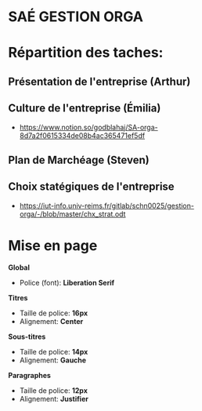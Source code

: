 # SAÉ GESTION ORGA


# Répartition des taches: 

## Présentation de l'entreprise (Arthur)

## Culture de l'entreprise (Émilia)
- https://www.notion.so/godblahaj/SA-orga-8d7a2f0615334de08b4ac365471ef5df

## Plan de Marchéage (Steven)

## Choix statégiques de l'entreprise
- https://iut-info.univ-reims.fr/gitlab/schn0025/gestion-orga/-/blob/master/chx_strat.odt

# Mise en page

**Global**
- Police (font): **Liberation Serif**

**Titres**
- Taille de police: **16px**
- Alignement: **Center**

**Sous-titres**
- Taille de police: **14px**
- Alignement: **Gauche**

**Paragraphes**
- Taille de police: **12px**
- Alignement: **Justifier**
